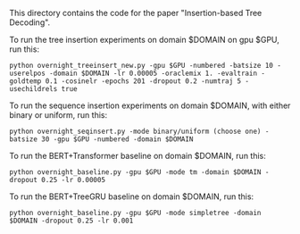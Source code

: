 This directory contains the code for the paper "Insertion-based Tree Decoding".

To run the tree insertion experiments on domain $DOMAIN on gpu $GPU, run this:
```shell script
python overnight_treeinsert_new.py -gpu $GPU -numbered -batsize 10 -userelpos -domain $DOMAIN -lr 0.00005 -oraclemix 1. -evaltrain -goldtemp 0.1 -cosinelr -epochs 201 -dropout 0.2 -numtraj 5 -usechildrels true
```

To run the sequence insertion experiments on domain $DOMAIN, with either binary or uniform, run this:
```shell script
python overnight_seqinsert.py -mode binary/uniform (choose one) -batsize 30 -gpu $GPU -numbered -domain $DOMAIN
```

To run the BERT+Transformer baseline on domain $DOMAIN, run this:
```shell script
python overnight_baseline.py -gpu $GPU -mode tm -domain $DOMAIN -dropout 0.25 -lr 0.00005
```

To run the BERT+TreeGRU baseline on domain $DOMAIN, run this:
```shell script
python overnight_baseline.py -gpu $GPU -mode simpletree -domain $DOMAIN -dropout 0.25 -lr 0.001
```